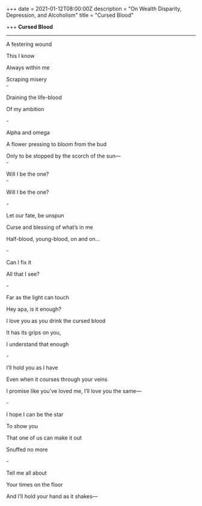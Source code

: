 +++
date = 2021-01-12T08:00:00Z
description = "On Wealth Disparity, Depression, and Alcoholism"
title = "Cursed Blood"

+++
**Cursed Blood**

***

A festering wound

This I know

Always within me

Scraping misery  
\-

Draining the life-blood

Of my ambition

\-

Alpha and omega

A flower pressing to bloom from the bud

Only to be stopped by the scorch of the sun—  
\-

Will I be the one?  
\-

Will I be the one?

\-

Let our fate, be unspun

Curse and blessing of what’s in me

Half-blood, young-blood, on and on...

\-

Can I fix it

All that I see?

\-

Far as the light can touch

Hey apa, is it enough?

I love you as you drink the cursed blood

It has its grips on you,

I understand that enough

\-

I’ll hold you as I have

Even when it courses through your veins

I promise like you’ve loved me, I’ll love you the same—

\-

I hope I can be the star

To show you

That one of us can make it out

Snuffed no more

\-

Tell me all about

Your times on the floor

And I’ll hold your hand as it shakes—